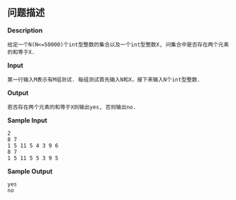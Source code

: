 ## 问题描述

**Description**

```
给定一个N(N<=50000)个int型整数的集合以及一个int型整数X, 问集合中是否存在两个元素的和等于X.
```

**Input**

```
第一行输入M表示有M组测试. 每组测试首先输入N和X，接下来输入N个int型整数.
```

**Output**

```
若否存在两个元素的和等于X则输出yes, 否则输出no.
```

**Sample Input**

```
2
8 7 
1 5 11 5 4 3 9 6
8 7 
1 5 11 5 5 3 9 5
```

**Sample Output**

```
yes
no
```